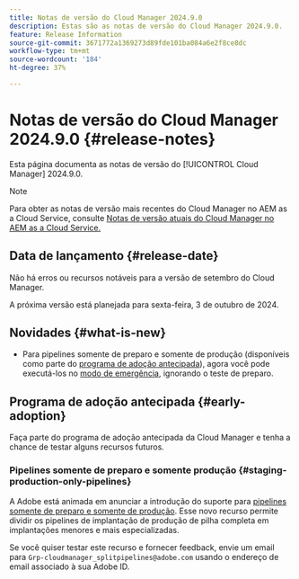 ```yaml
---
title: Notas de versão do Cloud Manager 2024.9.0
description: Estas são as notas de versão do Cloud Manager 2024.9.0.
feature: Release Information
source-git-commit: 3671772a1369273d89fde101ba084a6e2f8ce8dc
workflow-type: tm+mt
source-wordcount: '184'
ht-degree: 37%

---
```


# Notas de versão do Cloud Manager 2024.9.0 {#release-notes}

Esta página documenta as notas de versão do [!UICONTROL Cloud Manager] 2024.9.0.

>[!NOTE]
>
>Para obter as notas de versão mais recentes do Cloud Manager no AEM as a Cloud Service, consulte [Notas de versão atuais do Cloud Manager no AEM as a Cloud Service.](https://experienceleague.adobe.com/pt-br/docs/experience-manager-cloud-service/content/release-notes/cloud-manager/current)

## Data de lançamento {#release-date}

Não há erros ou recursos notáveis para a versão de setembro do Cloud Manager.

A próxima versão está planejada para sexta-feira, 3 de outubro de 2024.


## Novidades {#what-is-new}

* Para pipelines somente de preparo e somente de produção (disponíveis como parte do [programa de adoção antecipada](#staging-production-only-pipelines)), agora você pode executá-los no [modo de emergência](/help/using/stage-prod-only.md#emergency-mode), ignorando o teste de preparo.

## Programa de adoção antecipada {#early-adoption}

Faça parte do programa de adoção antecipada da Cloud Manager e tenha a chance de testar alguns recursos futuros.


### Pipelines somente de preparo e somente produção {#staging-production-only-pipelines}

A Adobe está animada em anunciar a introdução do suporte para [pipelines somente de preparo e somente de produção](/help/using/stage-prod-only.md). Esse novo recurso permite dividir os pipelines de implantação de produção de pilha completa em implantações menores e mais especializadas.

Se você quiser testar este recurso e fornecer feedback, envie um email para `Grp-cloudmanager_splitpipelines@adobe.com` usando o endereço de email associado à sua Adobe ID.

<!-- ## Bug fixes

* text

## Known Issues {#known-issues}

{{content-copy-known-issues}} LEAVE IN??? -->